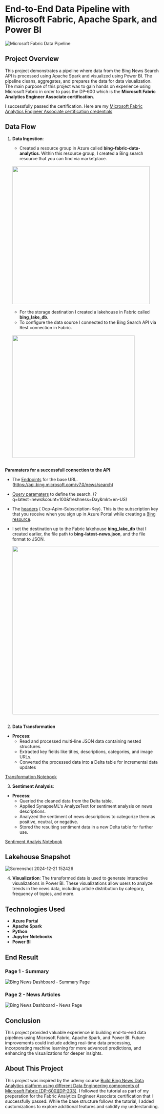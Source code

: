 # End-to-End Data Pipeline with Microsoft Fabric, Apache Spark, and Power BI

![Microsoft Fabric Data Pipeline](https://github.com/user-attachments/assets/403f9e09-0dfc-42e4-bf3b-d0b69a4f93ec)


## Project Overview
This project demonstrates a pipeline where data from the Bing News Search API is processed using Apache Spark and visualized using Power BI. The pipeline cleans, aggregates, and prepares the data for data visualization. The main purpose of this project was to gain hands on experience using Microsoft Fabric in order to pass the DP-600 which is the **Microsoft Fabric Analytics Engineer Associate certification**.

I successfully passed the certification.  Here are my [Microsoft Fabric Analytics Engineer Associate certification credentials](<https://learn.microsoft.com/en-us/users/dazhonhunt-8403/credentials/certification/fabric-analytics-engineer-associate?tab=credentials-tab&source=docs>)
## Data Flow

1. **Data Ingestion**:

   - Created a resource group in Azure called **bing-fabric-data-analytics**. Within this resource group, I created a Bing search resource that you can find via marketplace.
     <br><br>
   
    <img src="https://github.com/user-attachments/assets/9fa00d19-6a45-4f05-81c0-b747a94d39fe" width="450"/>
    <br><br>

   - For the storage destination I created a lakehouse in Fabric called **bing_lake_db**.
   - To configure the data source I connected to the Bing Search API via Rest connection in Fabric.
    <br><br>
   
   <img src="https://github.com/user-attachments/assets/486b9ce9-92ee-4612-a772-ce65fdff8d6d" width="400"/>
   <br><br>

  **Paramaters for a successfull connection to the API**
  - The [Endpoints](<https://learn.microsoft.com/en-us/bing/search-apis/bing-news-search/reference/endpoints>) for the base URL.
    (https://api.bing.microsoft.com/v7.0/news/search)
  
  - [Query paramaters](<https://learn.microsoft.com/en-us/bing/search-apis/bing-news-search/reference/query-parameters>) to define the search.
    (?q=latest+news&count=100&freshness=Day&mkt=en-US)

  - The [headers](<https://learn.microsoft.com/en-us/bing/search-apis/bing-news-search/reference/headers>) ( Ocp-Apim-Subscription-Key).
    This is the subscription key that you receive when you sign up in Azure Portal while creating a [Bing resource](<https://learn.microsoft.com/en-us/bing/search-apis/bing-web-search/create-bing-search-service-resource#create-your-bing-resource>).

  - I set the destination up to the Fabric lakehouse **bing_lake_db** that I created earlier, the file path to **bing-latest-news.json**, and the file format to JSON.

     <img src="https://github.com/user-attachments/assets/a73120c7-2fd8-467f-8a9c-c3e557cc8d46" width="550"/>
     <br><br>
     
2. **Data Transformation**
      
  - **Process**:
     - Read and processed multi-line JSON data containing nested structures.
     - Extracted key fields like titles, descriptions, categories, and image URLs.
     - Converted the processed data into a Delta table for incremental data updates

[Transformation Notebook](<https://github.com/DazhonH/Microsoft-Fabric-Data-Engineering-Project/blob/main/Bing-News-Transformation.ipynb>)

3. **Sentiment Analysis**:

- **Process**:
    - Queried the cleaned data from the Delta table.
    - Applied SynapseML's AnalyzeText for sentiment analysis on news descriptions.
    - Analyzed the sentiment of news descriptions to categorize them as positive, neutral, or negative.
    - Stored the resulting sentiment data in a new Delta table for further use.

[Sentiment Analyis Notebook](<https://github.com/DazhonH/Microsoft-Fabric-Data-Engineering-Project/blob/main/Bing%20-%20Sentiment%20-%20Analysis.ipynb>)

## Lakehouse Snapshot
![Screenshot 2024-12-21 152426](https://github.com/user-attachments/assets/7892b31e-5463-4427-b12e-ba5d4892ee2a)

 


4. **Visualization**: The transformed data is used to generate interactive visualizations in Power BI. These visualizations allow users to analyze trends in the news data, including article distribution by category, frequency of topics, and more.

## Technologies Used

- **Azure Portal**
- **Apache Spark**
- **Python**
- **Jupyter Notebooks**
- **Power BI**

## End Result
### Page 1 - Summary

![Bing News Dashboard - Summary Page](https://github.com/user-attachments/assets/3a0c05b1-6e9c-43e7-9164-fbb7298d48f9)

### Page 2 - News Articles

![Bing News Dashboard - News Page](https://github.com/user-attachments/assets/db9c38bf-ef29-4f3c-9db8-74f32483d4e1)

## Conclusion
This project provided valuable experience in building end-to-end data pipelines using Microsoft Fabric, Apache Spark, and Power BI. Future improvements could include adding real-time data processing, incorporating machine learning for more advanced predictions, and enhancing the visualizations for deeper insights.

## About This Project
This project was inspired by the udemy course [Build Bing News Data Analytics platform using different Data Engineering components of Microsoft Fabric [DP-600][DP-203]](<https://www.udemy.com/course/microsoft-fabric-end-to-end-data-engineering-project/learn/lecture/43202384#overview>). I followed the tutorial as part of my preperation for the Fabric Analytics Engineer Associate certification that I successfully passed. While the base structure follows the tutorial, I added customizations to explore additional features and solidify my understanding.



